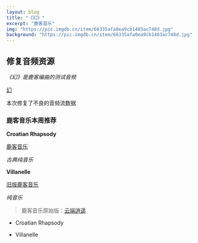 ```yaml
---
layout: blog
title: "《幻》"
excerpt: "鹿客音乐"
img: "https://pic.imgdb.cn/item/66335afa0ea9cb1403ac748d.jpg"
background: "https://pic.imgdb.cn/item/66335afa0ea9cb1403ac748d.jpg"
---
```


## 修复音频资源

 _《幻》是鹿客编曲的测试音频_
 
[幻](https://luluyouweia.github.io/music/?69)

本次修复了不良的音频流数据

### 鹿客音乐本周推荐

 **Croatian Rhapsody** 

[鹿客音乐](https://luluyouweia.github.io/music/?39)

 _古典纯音乐_ 


**Villanelle**

[旧版鹿客音乐](https://luluyouweia.github.io/music/oldindex.html?68)

_纯音乐_

> 鹿客音乐原始版：[云端逍遥](https://luluyouweia.github.io/music/project/)


- Croatian Rhapsody

- Villanelle